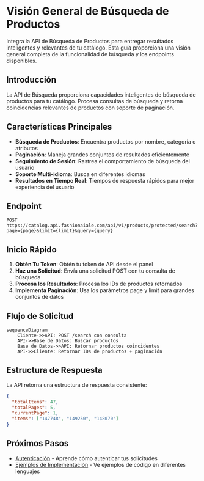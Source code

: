 # Visión General de Búsqueda de Productos

Integra la API de Búsqueda de Productos para entregar resultados inteligentes y relevantes de tu catálogo. Esta guía proporciona una visión general completa de la funcionalidad de búsqueda y los endpoints disponibles.

## Introducción

La API de Búsqueda proporciona capacidades inteligentes de búsqueda de productos para tu catálogo. Procesa consultas de búsqueda y retorna coincidencias relevantes de productos con soporte de paginación.

## Características Principales

- **Búsqueda de Productos**: Encuentra productos por nombre, categoría o atributos
- **Paginación**: Maneja grandes conjuntos de resultados eficientemente
- **Seguimiento de Sesión**: Rastrea el comportamiento de búsqueda del usuario
- **Soporte Multi-idioma**: Busca en diferentes idiomas
- **Resultados en Tiempo Real**: Tiempos de respuesta rápidos para mejor experiencia del usuario

## Endpoint
```
POST https://catalog.api.fashionaiale.com/api/v1/products/protected/search?page={page}&limit={limit}&query={query}
```

## Inicio Rápido

1. **Obtén Tu Token**: Obtén tu token de API desde el panel
2. **Haz una Solicitud**: Envía una solicitud POST con tu consulta de búsqueda
3. **Procesa los Resultados**: Procesa los IDs de productos retornados
4. **Implementa Paginación**: Usa los parámetros page y limit para grandes conjuntos de datos

## Flujo de Solicitud
```mermaid
sequenceDiagram
    Cliente->>API: POST /search con consulta
    API->>Base de Datos: Buscar productos
    Base de Datos->>API: Retornar productos coincidentes
    API->>Cliente: Retornar IDs de productos + paginación
```

## Estructura de Respuesta

La API retorna una estructura de respuesta consistente:
```json
{
  "totalItems": 47,
  "totalPages": 5,
  "currentPage": 1,
  "items": ["147748", "149250", "148070"]
}
```

## Próximos Pasos

- [Autenticación](../../authentication) - Aprende cómo autenticar tus solicitudes
- [Ejemplos de Implementación](./examples) - Ve ejemplos de código en diferentes lenguajes